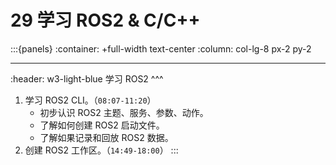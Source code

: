 # 29 学习 ROS2 & C/C++

:::{panels}
:container: +full-width text-center
:column: col-lg-8 px-2 py-2

---
:header: w3-light-blue
学习 ROS2 
^^^
1. 学习 ROS2 CLI。（`08:07-11:20`）
    - 初步认识 ROS2 主题、服务、参数、动作。
    - 了解如何创建 ROS2 启动文件。
    - 了解如果记录和回放 ROS2 数据。
2. 创建 ROS2 工作区。（`14:49-18:00`）
:::
